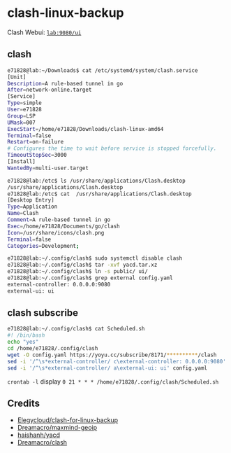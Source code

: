 # clash-linux-backup

Clash Webui: [`lab:9080/ui`](http://192.168.31.163:9080/ui)

## clash
```bash
e71828@lab:~/Downloads$ cat /etc/systemd/system/clash.service
[Unit]
Description=A rule-based tunnel in go
After=network-online.target
[Service]
Type=simple
User=e71828
Group=LSP
UMask=007
ExecStart=/home/e71828/Downloads/clash-linux-amd64
Terminal=false
Restart=on-failure
# Configures the time to wait before service is stopped forcefully.
TimeoutStopSec=3000
[Install]
WantedBy=multi-user.target

e71828@lab:/etc$ ls /usr/share/applications/Clash.desktop
/usr/share/applications/Clash.desktop
e71828@lab:/etc$ cat  /usr/share/applications/Clash.desktop
[Desktop Entry]
Type=Application
Name=Clash
Comment=A rule-based tunnel in go
Exec=/home/e71828/Documents/go/clash
Icon=/usr/share/icons/clash.png
Terminal=false
Categories=Development;

e71828@lab:~/.config/clash$ sudo systemctl disable clash
e71828@lab:~/.config/clash$ tar -xvf yacd.tar.xz
e71828@lab:~/.config/clash$ ln -s public/ ui/
e71828@lab:~/.config/clash$ grep external config.yaml
external-controller: 0.0.0.0:9080
external-ui: ui
```

## clash subscribe
```bash
e71828@lab:~/.config/clash$ cat Scheduled.sh
#! /bin/bash
echo "yes"
cd /home/e71828/.config/clash
wget -O config.yaml https://yoyu.cc/subscribe/8171/**********/clash
sed -i '/^\s*external-controller/ c\external-controller: 0.0.0.0:9080' config.yaml
sed -i '/^\s*external-controller/ a\external-ui: ui' config.yaml
```
`crontab -l` display
`0 21 * * * /home/e71828/.config/clash/Scheduled.sh`


## Credits
- [Elegycloud/clash-for-linux-backup](https://github.com/Elegycloud/clash-for-linux-backup.git)
- [Dreamacro/maxmind-geoip](https://github.com/Dreamacro/maxmind-geoip.git)
- [haishanh/yacd](https://github.com/haishanh/yacd.git)
- [Dreamacro/clash](https://github.com/Dreamacro/clash.git)
